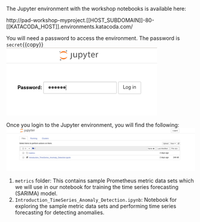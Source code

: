 The Jupyter environment with the workshop notebooks is available here:

http://pad-workshop-myproject.[[HOST_SUBDOMAIN]]-80-[[KATACODA_HOST]].environments.katacoda.com/

You will need a password to access the environment.
The password is `secret`{{copy}}
![Jupyter Environment Secret](./assets/02-jupyter-secret.png)

Once you login to the Jupyter environment, you will find the following:
![Jupyter Notebook List](./assets/02-jupyter-notebook-list.png)

1. `metrics` folder: This contains sample Prometheus metric data sets which we will use in our notebook for training the time series forecasting (SARIMA) model.
2. `Introduction_TimeSeries_Anomaly_Detection.ipynb`: Notebook for exploring the sample metric data sets and performing time series forecasting for detecting anomalies.
